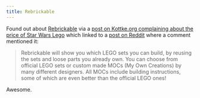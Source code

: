 ```yaml
---
title: Rebrickable
---
```

<p>Found out about <a href="https://rebrickable.com">Rebrickable</a> via a <a href="https://kottke.org/12/12/the-star-wars-and-lego-universe">post on Kottke.org complaining about the price of Star Wars Lego</a> which linked to a <a href="https://www.reddit.com/r/geek/comments/14ccan/lego_super_star_destroyer_now_available_at_target/c7buwv0?context=1">post on Reddit</a> where a comment mentioned it:</p>
<blockquote><p>
  Rebrickable will show you which LEGO sets you can build, by reusing the sets and loose parts you already own. You can choose from official LEGO sets or custom made MOCs (My Own Creations) by many different designers. All MOCs include building instructions, some of which are even better than the official LEGO ones!
</p></blockquote>
<p>Awesome.</p>

